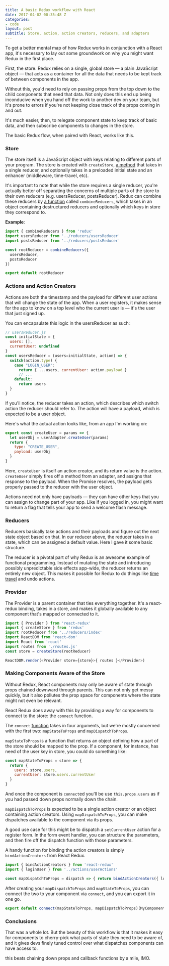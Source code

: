 ```yaml
---
title: A basic Redux workflow with React
date: 2017-04-02 00:35:48 Z
categories:
- code
layout: post
subtitle: Store, action, action creators, reducers, and adapters
---
```


To get a better mental map of how Redux works in conjunction with a React app, it's necessary to lay out some groundwork on why you might want Redux in the first place.

First, the store. Redux relies on a single, global store — a plain JavaScript object — that acts as a container for all the data that needs to be kept track of between components in the app.

Without this, you'd need to rely on passing props from the top down to the child components that need that data. Not only does this end up being inconducive when you hand off the work to another dev on your team, but it's prone to errors if you're not keeping close track of the props coming in and out.

It's much easier, then, to relegate component state to keep track of basic data, and then subscribe components to changes in the store.

The basic Redux flow, when paired with React, works like this.

### Store

The store itself is a JavaScript object with keys relating to different parts of your program. The store is created with `createStore`, [a method][createStore] that takes in a single reducer, and optionally takes in a preloaded initial state and an enhancer (middleware, time-travel, etc).

It's important to note that while the store requires a single reducer, you're actually better off separating the concerns of multiple parts of the store to their own reducers (e.g. usersReducer, postsReducer). Redux can combine these reducers by [a function][combineReducers] called `combineReducers`, which takes in an object containing destructured reducers and optionally which keys in store they correspond to.

**Example**:

```js
import { combineReducers } from 'redux'
import usersReducer from '../reducers/usersReducer'
import postsReducer from '../reducers/postsReducer'

const rootReducer = combineReducers({
  usersReducer,
  postsReducer
})

export default rootReducer
```

### Actions and Action Creators

Actions are both the timestamp and the payload for different user actions that will change the state of the app. When a user registers, it makes sense for the app to know on a top level who the current user is — it's the user that just signed up.

You can encapsulate this logic in the usersReducer as such:

```js
// usersReducer.js
const initialState = {
  users: [],
  currentUser: undefined
}
const usersReducer = (users=initialState, action) => {
  switch(action.type) {
    case "LOGIN_USER":
      return { ...users, currentUser: action.payload }
      // ...
    default:
      return users
  }
}
```

If you'll notice, the reducer takes an action, which describes which switch action the reducer should refer to. The action will have a payload, which is expected to be a user object.

Here's what the actual action looks like, from an app I'm working on:

```js
export const createUser = params => {
  let userObj = userAdapter.createUser(params)
  return {
    type: "CREATE_USER",
    payload: userObj
  }
}
```

Here, `createUser` is itself an action creator, and its return value is the action. `createUser` simply fires off a method from an adapter, and assigns that response to the payload. When the Promise resolves, the payload gets properly passed to the reducer with the user object.

Actions need not only have payloads — they can have other keys that you can assign to change part of your app. Like if you logged in, you might want to return a flag that tells your app to send a welcome flash message.

### Reducers

Reducers basically take actions and their payloads and figure out the next state object based on that. In our reducer above, the reducer takes in a state, which can be assigned a default value. Here I gave it some basic structure.

The reducer is a pivotal part of why Redux is an awesome example of functional programming. Instead of mutating the state and introducing possibly unpredictable side effects app-wide, the reducer returns an entirely new object. This makes it possible for Redux to do things like [time travel][timetravel] and undo actions.

### Provider

The Provider is a parent container that ties everything together. It's a react-redux binding, takes in a store, and makes it globally available to any component that's mapped or connected to it.

```js
import { Provider } from 'react-redux'
import { createStore } from 'redux'
import rootReducer from '../reducers/index'
import ReactDOM from 'react-dom'
import React from 'react'
import routes from './routes.js'
const store = createStore(rootReducer)

ReactDOM.render(<Provider store={store}>{ routes }</Provider>)
```

### Making Components Aware of the Store

Without Redux, React components may only be aware of state through props chained downward through parents. This can not only get messy quickly, but it also pollutes the prop space for components where the state might not even be relevant.

React Redux does away with this by providing a way for components to connect to the store: the `connect` function.

The `connect` [function][usage-w-redux] takes in four arguments, but we're mostly concerned with the first two: `mapStateToProps` and `mapDispatchToProps`.

`mapStateToProps` is a function that returns an object defining how a part of the store should be mapped to the prop. If a component, for instance, has need of the user key in store, you could do something like:

```js
const mapStateToProps = store => {
  return {
    users: store.users,
    currentUser: store.users.currentUser
  }
}
```

And once the component is `connect`ed you'll be use `this.props.users` as if you had passed down props normally down the chain.

`mapDispatchToProps` is expected to be a single action creator or an object containing action creators. Using `mapDispatchToProps`, you can make dispatches available to the component via its props.

A good use case for this might be to dispatch a `setCurrentUser` action for a register form. In the form event handler, you can structure the parameters, and then fire off the dispatch function with those parameters.

A handy function for binding the action creators is simply `bindActionCreators` from React Redux.

```js
import { bindActionCreators } from 'react-redux'
import { loginUser } from '../actions/userActions'

const mapDispatchToProps = dispatch => { return bindActionCreators({ loginUser }, dispatch) }
```

After creating your `mapDispatchToProps` and `mapStateToProps`, you can connect the two to your component via `connect`, and you can export it in one go.

```js
export default connect(mapStateToProps, mapDispatchToProps)(MyComponent)
```

### Conclusions

That was a whole lot. But the beauty of this workflow is that it makes it easy for components to cherry-pick what parts of state they need to be aware of, and it gives devs finely tuned control over what dispatches components can have access to.

this beats chaining down props and callback functions by a mile, IMO.

[combineReducers]: http://redux.js.org/docs/api/combineReducers.html
[createStore]: http://redux.js.org/docs/api/createStore.html
[timetravel]: https://onsen.io/blog/react-redux-devtools-with-time-travel/
[usage-w-redux]: http://redux.js.org/docs/basics/UsageWithReact.html
